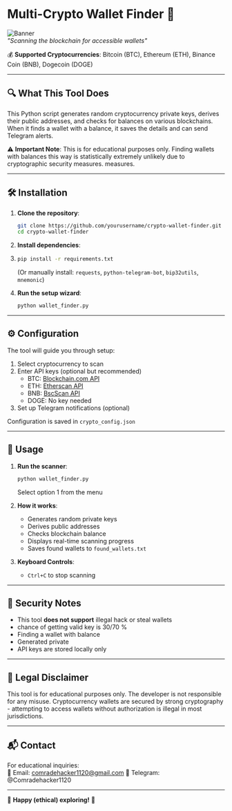 
# Multi-Crypto Wallet Finder 🚀

![Banner](https://i.imgur.com/crypto.png)  
*"Scanning the blockchain for accessible wallets"*  

💰 **Supported Cryptocurrencies**: Bitcoin (BTC), Ethereum (ETH), Binance Coin (BNB), Dogecoin (DOGE)

---

## 🔍 What This Tool Does

This Python script generates random cryptocurrency private keys, derives their public addresses, and checks for balances on various blockchains. When it finds a wallet with a balance, it saves the details and can send Telegram alerts.

⚠️ **Important Note**: This is for educational purposes only. Finding wallets with balances this way is statistically extremely unlikely due to cryptographic security measures.
measures.

---

## 🛠️ Installation

1. **Clone the repository**:
   ```bash
   git clone https://github.com/yourusername/crypto-wallet-finder.git
   cd crypto-wallet-finder
   ```

2. **Install dependencies**:
3. 
   ```bash
   pip install -r requirements.txt
   ```
   (Or manually install: `requests`, `python-telegram-bot`, `bip32utils`, `mnemonic`)

4. **Run the setup wizard**:
   ```bash
   python wallet_finder.py
   ```

---

## ⚙️ Configuration

The tool will guide you through setup:
1. Select cryptocurrency to scan
2. Enter API keys (optional but recommended)
   - BTC: [Blockchain.com API](https://www.blockchain.com/api)
   - ETH: [Etherscan API](https://etherscan.io/apis)
   - BNB: [BscScan API](https://bscscan.com/apis)
   - DOGE: No key needed
3. Set up Telegram notifications (optional)

Configuration is saved in `crypto_config.json`

---

## 🚀 Usage

1. **Run the scanner**:
   ```bash
   python wallet_finder.py
   ```
   Select option 1 from the menu

2. **How it works**:
   - Generates random private keys
   - Derives public addresses
   - Checks blockchain balance
   - Displays real-time scanning progress
   - Saves found wallets to `found_wallets.txt`

3. **Keyboard Controls**:
   - `Ctrl+C` to stop scanning

---

## 🔐 Security Notes

- This tool **does not support** illegal hack or steal wallets
- chance of getting valid key is 30/70 %
- Finding a wallet with balance
- Generated private
- API keys are stored locally only

---

## 📜 Legal Disclaimer

This tool is for educational purposes only. The developer is not responsible for any misuse. Cryptocurrency wallets are secured by strong cryptography - attempting to access wallets without authorization is illegal in most jurisdictions.

---

## 📬 Contact

For educational inquiries:  
📧 Email: comradehacker1120@gmail.com
💬 Telegram: @Comradehacker1120

---

🌟 **Happy (ethical) exploring!** 🌟
```
